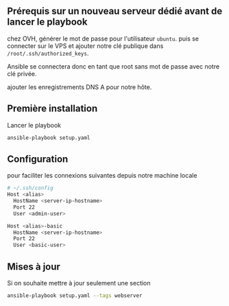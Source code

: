 ## Prérequis sur un nouveau serveur dédié avant de lancer le playbook

chez OVH, générer le mot de passe pour l'utilisateur `ubuntu`. puis se connecter sur le VPS et ajouter notre clé publique dans `/root/.ssh/authorized_keys`.

Ansible se connectera donc en tant que root sans mot de passe avec notre clé privée.

ajouter les enregistrements DNS A pour notre hôte.

## Première installation

Lancer le playbook

```bash
ansible-playbook setup.yaml
```

## Configuration

pour faciliter les connexions suivantes depuis notre machine locale

```bash
# ~/.ssh/config
Host <alias>
  HostName <server-ip-hostname>
  Port 22
  User <admin-user>

Host <alias>-basic
  HostName <server-ip-hostname>
  Port 22
  User <basic-user>
```

## Mises à jour

Si on souhaite mettre à jour seulement une section

```bash
ansible-playbook setup.yaml --tags webserver